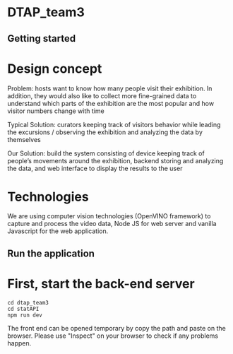 # DTAP_team3

## Getting started

# Design concept

Problem: hosts want to know how many people visit their exhibition. In addition, they would also like to collect more fine-grained data to understand which parts of the exhibition are the most popular and how visitor numbers change with time

Typical Solution: curators keeping track of visitors behavior while leading the excursions / observing the exhibition and analyzing the data by themselves

Our Solution: build the system consisting of device keeping track of people’s movements around the exhibition, backend storing and analyzing the data, and web interface to display the results to the user

# Technologies

We are using computer vision technologies (OpenVINO framework) to capture and process the video data, Node JS for web server and vanilla Javascript for the web application.

## Run the application

# First, start the back-end server

```
cd dtap_team3
cd statAPI
npm run dev
```

The front end can be opened temporary by copy the path and paste on the browser.
Please use "Inspect" on your browser to check if any problems happen.
